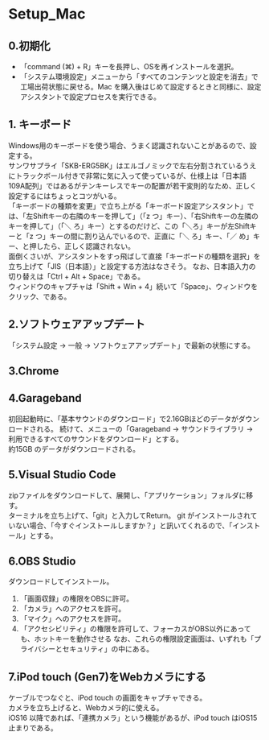 # Setup_Mac
## 0.初期化
- 「command (⌘) + R」キーを長押し、OSを再インストールを選択。
- 「システム環境設定」メニューから「すべてのコンテンツと設定を消去」で工場出荷状態に戻せる。Mac を購入後はじめて設定するときと同様に、設定アシスタントで設定プロセスを実行できる。

## 1. キーボード
Windows用のキーボードを使う場合、うまく認識されないことがあるので、設定する。  
サンワサプライ「SKB-ERG5BK」はエルゴノミックで左右分割されているうえにトラックボール付きで非常に気に入って使っているが、仕様上は「日本語109A配列」ではあるがテンキーレスでキーの配置が若干変則的なため、正しく設定するにはちょっとコツがいる。  
「キーボードの種類を変更」で立ち上がる「キーボード設定アシスタント」では、「左Shiftキーの右隣のキーを押して」（「z つ」キー）、「右Shiftキーの左隣のキーを押して」（「＼ ろ」キー）とするのだけど、この「＼ろ」キーが左Shiftキーと「z つ」キーの間に割り込んでいるので、正直に「＼ ろ」キー、「／ め」キー、と押したら、正しく認識されない。  
面倒くさいが、アシスタントをすっ飛ばして直接「キーボードの種類を選択」を立ち上げて「JIS（日本語）」と設定する方法はなさそう。
なお、日本語入力の切り替えは「Ctrl + Alt + Space」である。  
ウィンドウのキャプチャは「Shift + Win + 4」続いて「Space」、ウィンドウをクリック、である。  
## 2.ソフトウェアアップデート
「システム設定 -> 一般 -> ソフトウェアアップデート」で最新の状態にする。  
## 3.Chrome
## 4.Garageband
初回起動時に、「基本サウンドのダウンロード」で2.16GBほどのデータがダウンロードされる。
続けて、メニューの「Garageband -> サウンドライブラリ -> 利用できるすべてのサウンドをダウンロード」とする。  
約15GB のデータがダウンロードされる。  
## 5.Visual Studio Code
zipファイルをダウンロードして、展開し、「アプリケーション」フォルダに移す。  
ターミナルを立ち上げて、「git」と入力してReturn。
git がインストールされていない場合、「今すぐインストールしますか？」と訊いてくれるので、「インストール」とする。
## 6.OBS Studio
ダウンロードしてインストール。  
1. 「画面収録」の権限をOBSに許可。
2. 「カメラ」へのアクセスを許可。
3. 「マイク」へのアクセスを許可。
4. 「アクセシビリティ」の権限を許可して、フォーカスがOBS以外にあっても、ホットキーを動作させる
なお、これらの権限設定画面は、いずれも「プライバシーとセキュリティ」の中にある。  
## 7.iPod touch (Gen7)をWebカメラにする
ケーブルでつなぐと、iPod touch の画面をキャプチャできる。  
カメラを立ち上げると、Webカメラ的に使える。  
iOS16 以降であれば、「連携カメラ」という機能があるが、iPod touch はiOS15止まりである。